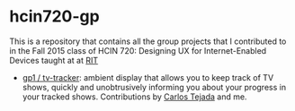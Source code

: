 # hcin720-gp
This is a repository that contains all the group projects that I contributed to in 
the Fall 2015 class of HCIN 720: Designing UX for Internet-Enabled Devices taught at at [RIT](https://www.rit.edu)

* [gp1 / tv-tracker](https://github.com/tonyjmnz/hcin720/tree/master/ia1): ambient display that allows you to keep track of TV shows, quickly and unobtrusively informing you about your progress in your tracked shows. Contributions by [Carlos Tejada](https://github.com/ctejada10) and me.
